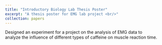 ```yaml
---
title: "Introductory Biology Lab Thesis Poster"
excerpt: "A thesis poster for EMG lab project <br/>"
collection: papers
---
```


Designed an experiment for a project on the analysis of EMG data to analyze the influence of different types of caffeine on muscle reaction time.

